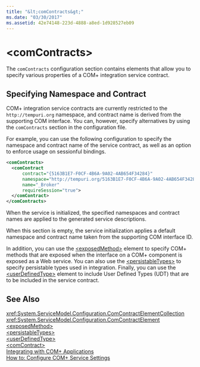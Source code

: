 ```yaml
---
title: "&lt;comContracts&gt;"
ms.date: "03/30/2017"
ms.assetid: 42e74148-223d-4888-a8ed-1d928527eb09
---
```

# &lt;comContracts&gt;
The `comContracts` configuration section contains elements that allow you to specify various properties of a COM+ integration service contract.  
  
## Specifying Namespace and Contract  
 COM+ integration service contracts are currently restricted to the `http://tempuri.org` namespace, and contract name is derived from the supporting COM interface. You can, however, specify alternatives by using the `comContracts` section in the configuration file.  
  
 For example, you can use the following configuration to specify the namespace and contract name of the service contract, as well as an option to enforce usage on sessionful bindings.  
  
```xml  
<comContracts>  
  <comContract  
      contract="{5163B1E7-F0CF-4B6A-9A02-4AB654F34284}"  
      namespace="http://tempuri.org/5163B1E7-F0CF-4B6A-9A02-4AB654F34284"  
      name="_Broker"  
      requireSession="true">  
  </comContract>  
</comContracts>  
```  
  
 When the service is initialized, the specified namespaces and contract names are applied to the generated service descriptions.  
  
 When this section is empty, the service initialization applies a default namespace and contract name taken from the supporting COM interface ID.  
  
 In addition, you can use the [\<exposedMethod>](../../../../../docs/framework/configure-apps/file-schema/wcf/exposedmethod.md) element to specify COM+ methods that are exposed when the interface on a COM+ component is exposed as a Web service. You can also use the [\<persistableTypes>](../../../../../docs/framework/configure-apps/file-schema/wcf/persistabletypes.md) to specify persistable types used in integration. Finally, you can use the [\<userDefinedType>](../../../../../docs/framework/configure-apps/file-schema/wcf/userdefinedtype.md) element to include User Defined Types (UDT) that are to be included in the service contract.  
  
## See Also  
 <xref:System.ServiceModel.Configuration.ComContractElementCollection>  
 <xref:System.ServiceModel.Configuration.ComContractElement>  
 [\<exposedMethod>](../../../../../docs/framework/configure-apps/file-schema/wcf/exposedmethod.md)  
 [\<persistableTypes>](../../../../../docs/framework/configure-apps/file-schema/wcf/persistabletypes.md)  
 [\<userDefinedType>](../../../../../docs/framework/configure-apps/file-schema/wcf/userdefinedtype.md)  
 [\<comContract>](../../../../../docs/framework/configure-apps/file-schema/wcf/comcontract.md)  
 [Integrating with COM+ Applications](../../../../../docs/framework/wcf/feature-details/integrating-with-com-plus-applications.md)  
 [How to: Configure COM+ Service Settings](../../../../../docs/framework/wcf/feature-details/how-to-configure-com-service-settings.md)
